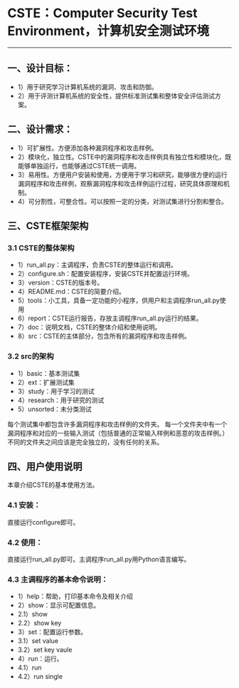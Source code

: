 # CSTE：Computer Security Test Environment，计算机安全测试环境

---

## 一、设计目标：
+ 1）用于研究学习计算机系统的漏洞、攻击和防御。
+ 2）用于评测计算机系统的安全性，提供标准测试集和整体安全评估测试方案。


## 二、设计需求：
+ 1）可扩展性。方便添加各种漏洞程序和攻击样例。
+ 2）模块化，独立性。CSTE中的漏洞程序和攻击样例具有独立性和模块化，既能够单独运行，也能够通过CSTE统一调用。
+ 3）易用性。方便用户安装和使用，方便用于学习和研究，能够很方便的运行漏洞程序和攻击样例，观察漏洞程序和攻击样例运行过程，研究具体原理和机制。
+ 4）可分割性，可整合性。可以按照一定的分类，对测试集进行分割和整合。


## 三、CSTE框架架构
### 3.1 CSTE的整体架构
+ 1）run_all.py：主调程序，负责CSTE的整体运行和调用。
+ 2）configure.sh：配置安装程序，安装CSTE并配置运行环境。
+ 3）version：CSTE的版本号。
+ 4）README.md：CSTE的简要介绍。
+ 5）tools：小工具，具备一定功能的小程序，供用户和主调程序run_all.py使用
+ 6）report：CSTE运行报告，存放主调程序run_all.py运行的结果。
+ 7）doc：说明文档，CSTE的整体介绍和使用说明。
+ 8）src：CSTE的主体部分，包含所有的漏洞程序和攻击样例。

### 3.2 src的架构
+ 1）basic：基本测试集
+ 2）ext：扩展测试集
+ 3）study：用于学习的测试
+ 4）research：用于研究的测试
+ 5）unsorted：未分类测试

每个测试集中都包含许多漏洞程序和攻击样例的文件夹。
每一个文件夹中有一个漏洞程序和对应的一些输入测试（包括普通的正常输入样例和恶意的攻击样例。）
不同的文件夹之间应该是完全独立的，没有任何的关系。

## 四、用户使用说明
本章介绍CSTE的基本使用方法。
### 4.1 安装：
直接运行configure即可。

### 4.2 使用：
直接运行run_all.py即可。主调程序run_all.py用Python语言编写。

### 4.3 主调程序的基本命令说明：
+ 1）help：帮助，打印基本命令及相关介绍
+ 2）show：显示可配置信息。
+ 2.1）show
+ 2.2）show key
+ 3）set：配置运行参数。
+ 3.1）set value
+ 3.2）set key vaule
+ 4）run：运行。
+ 4.1）run
+ 4.2）run single

